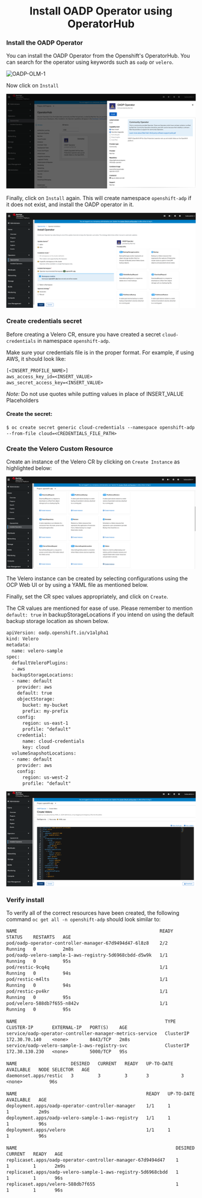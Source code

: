 <h1 align="center">Install OADP Operator using OperatorHub</h1>

### Install the OADP Operator
You can install the OADP Operator from the Openshift's OperatorHub. 
You can search for the operator using keywords such as `oadp` or `velero`.

![OADP-OLM-1](/docs/images/OADP-OLM-1.png)

Now click on `Install`

![OADP-OLM-1](/docs/images/OADP-OLM-2.png)

Finally, click on `Install` again. This will create namespace `openshift-adp` 
if it does not exist, and install the OADP operator in it.

![OADP-OLM-1](/docs/images/OADP-OLM-3.png)

### Create credentials secret
Before creating a Velero CR, ensure you have created a secret
 `cloud-credentials` in namespace `openshift-adp`.

 Make sure your credentials file is in the proper format. For example, if using
 AWS, it should look like:

  ```
  [<INSERT_PROFILE_NAME>]
  aws_access_key_id=<INSERT_VALUE>
  aws_secret_access_key=<INSERT_VALUE>
  ```
  *Note:* Do not use quotes while putting values in place of INSERT_VALUE Placeholders

#### Create the secret:

 ```
$ oc create secret generic cloud-credentials --namespace openshift-adp --from-file cloud=<CREDENTIALS_FILE_PATH>
```

### Create the Velero Custom Resource

Create an instance of the Velero CR by clicking on `Create Instance` as highlighted below:

![Velero-CR-1](/docs/images/Velero-CR-1.png)

The Velero instance can be created by selecting configurations using the OCP Web UI or by using a YAML file as mentioned below.

Finally, set the CR spec values appropriately, and click on `Create`.

The CR values are mentioned for ease of use. Please remember to mention `default: true` in backupStorageLocations if you intend on using the default backup storage location as shown below.

```
apiVersion: oadp.openshift.io/v1alpha1
kind: Velero
metadata:
  name: velero-sample
spec:
  defaultVeleroPlugins:
  - aws
  backupStorageLocations:
  - name: default
    provider: aws
    default: true
    objectStorage:
      bucket: my-bucket
      prefix: my-prefix
    config:
      region: us-east-1
      profile: "default"
    credential:
      name: cloud-credentials
      key: cloud
  volumeSnapshotLocations:
  - name: default
    provider: aws
    config:
      region: us-west-2
      profile: "default"
```

![Velero-CR-2](/docs/images/Velero-CR-2.png)

### Verify install

To verify all of the correct resources have been created, the following command
`oc get all -n openshift-adp` should look similar to:

```
NAME                                                     READY   STATUS    RESTARTS   AGE
pod/oadp-operator-controller-manager-67d9494d47-6l8z8    2/2     Running   0          2m8s
pod/oadp-velero-sample-1-aws-registry-5d6968cbdd-d5w9k   1/1     Running   0          95s
pod/restic-9cq4q                                         1/1     Running   0          94s
pod/restic-m4lts                                         1/1     Running   0          94s
pod/restic-pv4kr                                         1/1     Running   0          95s
pod/velero-588db7f655-n842v                              1/1     Running   0          95s

NAME                                                       TYPE        CLUSTER-IP       EXTERNAL-IP   PORT(S)    AGE
service/oadp-operator-controller-manager-metrics-service   ClusterIP   172.30.70.140    <none>        8443/TCP   2m8s
service/oadp-velero-sample-1-aws-registry-svc              ClusterIP   172.30.130.230   <none>        5000/TCP   95s

NAME                    DESIRED   CURRENT   READY   UP-TO-DATE   AVAILABLE   NODE SELECTOR   AGE
daemonset.apps/restic   3         3         3       3            3           <none>          96s

NAME                                                READY   UP-TO-DATE   AVAILABLE   AGE
deployment.apps/oadp-operator-controller-manager    1/1     1            1           2m9s
deployment.apps/oadp-velero-sample-1-aws-registry   1/1     1            1           96s
deployment.apps/velero                              1/1     1            1           96s

NAME                                                           DESIRED   CURRENT   READY   AGE
replicaset.apps/oadp-operator-controller-manager-67d9494d47    1         1         1       2m9s
replicaset.apps/oadp-velero-sample-1-aws-registry-5d6968cbdd   1         1         1       96s
replicaset.apps/velero-588db7f655                              1         1         1       96s
```

